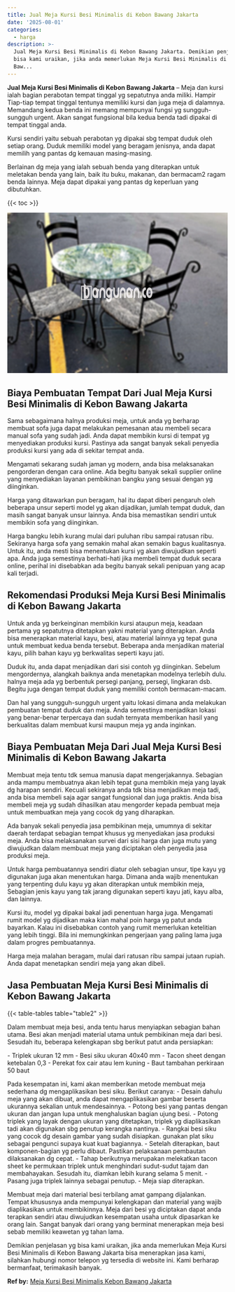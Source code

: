 ```yaml
---
title: Jual Meja Kursi Besi Minimalis di Kebon Bawang Jakarta
date: '2025-08-01'
categories:
  - harga
description: >-
  Jual Meja Kursi Besi Minimalis di Kebon Bawang Jakarta. Demikian penjelasan yg
  bisa kami uraikan, jika anda memerlukan Meja Kursi Besi Minimalis di Kebon
  Baw...
---
```


**Jual Meja Kursi Besi Minimalis di Kebon Bawang Jakarta** – Meja dan kursi ialah bagian perabotan tempat tinggal yg sepatutnya anda miliki. Hampir Tiap-tiap tempat tinggal tentunya memiliki kursi dan juga meja di dalamnya. Memandang kedua benda ini memang mempunyai fungsi yg sungguh-sungguh urgent. Akan sangat fungsional bila kedua benda tadi dipakai di tempat tinggal anda.

Kursi sendiri yaitu sebuah perabotan yg dipakai sbg tempat duduk oleh setiap orang. Duduk memiliki model yang beragam jenisnya, anda dapat memilih yang pantas dg kemauan masing-masing.

Berlainan dg meja yang ialah sebuah benda yang diterapkan untuk meletakan benda yang lain, baik itu buku, makanan, dan bermacam2 ragam benda lainnya. Meja dapat dipakai yang pantas dg keperluan yang dibutuhkan.

{{< toc >}}

![Jual Meja Kursi Besi Minimalis di Kebon Bawang Jakarta](/images/jual-meja-besi-murah29.png)

## Biaya Pembuatan Tempat Dari Jual Meja Kursi Besi Minimalis di Kebon Bawang Jakarta

Sama sebagaimana halnya produksi meja, untuk anda yg berharap membuat sofa juga dapat melakukan pemesanan atau membeli secara manual sofa yang sudah jadi. Anda dapat membikin kursi di tempat yg menyediakan produksi kursi. Pastinya ada sangat banyak sekali penyedia produksi kursi yang ada di sekitar tempat anda.

Mengamati sekarang sudah jaman yg modern, anda bisa melaksanakan pengorderan dengan cara online. Ada begitu banyak sekali supplier online yang menyediakan layanan pembikinan bangku yang sesuai dengan yg diinginkan.

Harga yang ditawarkan pun beragam, hal itu dapat diberi pengaruh oleh beberapa unsur seperti model yg akan dijadikan, jumlah tempat duduk, dan masih sangat banyak unsur lainnya. Anda bisa memastikan sendiri untuk membikin sofa yang diinginkan.

Harga bangku lebih kurang mulai dari puluhan ribu sampai ratusan ribu. Sekiranya harga sofa yang semakin mahal akan semakin bagus kualitasnya. Untuk itu, anda mesti bisa menentukan kursi yg akan diwujudkan seperti apa. Anda juga semestinya berhati-hati jika membeli tempat duduk secara online, perihal ini disebabkan ada begitu banyak sekali penipuan yang acap kali terjadi.

## Rekomendasi Produksi Meja Kursi Besi Minimalis di Kebon Bawang Jakarta

Untuk anda yg berkeinginan membikin kursi ataupun meja, keadaan pertama yg sepatutnya ditetapkan yakni material yang diterapkan. Anda bisa menerapkan material kayu, besi, atau material lainnya yg tepat guna untuk membuat kedua benda tersebut. Beberapa anda menjadikan material kayu, pilih bahan kayu yg berkwalitas seperti kayu jati.

Duduk itu, anda dapat menjadikan dari sisi contoh yg diinginkan. Sebelum mengordernya, alangkah baiknya anda menetapkan modelnya terlebih dulu. halnya meja ada yg berbentuk persegi panjang, persegi, lingkaran dsb. Begitu juga dengan tempat duduk yang memiliki contoh bermacam-macam.

Dan hal yang sungguh-sungguh urgent yaitu lokasi dimana anda melakukan pembuatan tempat duduk dan meja. Anda semestinya menjadikan lokasi yang benar-benar terpercaya dan sudah ternyata memberikan hasil yang berkualitas dalam membuat kursi maupun meja yg anda inginkan.

## Biaya Pembuatan Meja Dari Jual Meja Kursi Besi Minimalis di Kebon Bawang Jakarta

Membuat meja tentu tdk semua manusia dapat mengerjakannya. Sebagian anda mampu membuatnya akan lebih tepat guna membikin meja yang layak dg harapan sendiri. Kecuali sekiranya anda tdk bisa menjadikan meja tadi, anda bisa membeli saja agar sangat fungsional dan juga praktis. Anda bisa membeli meja yg sudah dihasilkan atau mengorder kepada pembuat meja untuk membuatkan meja yang cocok dg yang diharapkan.

Ada banyak sekali penyedia jasa pembikinan meja, umumnya di sekitar daerah terdapat sebagian tempat khusus yg menyediakan jasa produksi meja. Anda bisa melaksanakan survei dari sisi harga dan juga mutu yang diwujudkan dalam membuat meja yang diciptakan oleh penyedia jasa produksi meja.

Untuk harga pembuatannya sendiri diatur oleh sebagian unsur, tipe kayu yg digunakan juga akan menentukan harga. Dimana anda wajib menentukan yang terpenting dulu kayu yg akan diterapkan untuk membikin meja, Sebagian jenis kayu yang tak jarang digunakan seperti kayu jati, kayu alba, dan lainnya.

Kursi itu, model yg dipakai bakal jadi penentuan harga juga. Mengamati rumit model yg dijadikan maka kian mahal poin harga yg patut anda bayarkan. Kalau ini disebabkan contoh yang rumit memerlukan ketelitian yang lebih tinggi. Bila ini memungkinkan pengerjaan yang paling lama juga dalam progres pembuatannya.

Harga meja malahan beragam, mulai dari ratusan ribu sampai jutaan rupiah. Anda dapat menetapkan sendiri meja yang akan dibeli.

## Jasa Pembuatan Meja Kursi Besi Minimalis di Kebon Bawang Jakarta

{{< table-tables table="table2" >}}

Dalam membuat meja besi, anda tentu harus menyiapkan sebagian bahan utama. Besi akan menjadi material utama untuk pembikinan meja dari besi. Sesudah itu, beberapa kelengkapan sbg berikut patut anda persiapkan:

\- Triplek ukuran 12 mm - Besi siku ukuran 40x40 mm - Tacon sheet dengan ketebalan 0,3 - Perekat fox cair atau lem kuning - Baut tambahan perkiraan 50 baut

Pada kesempatan ini, kami akan memberikan metode membuat meja sederhana dg mengaplikasikan besi siku. Berikut caranya: - Desain dahulu meja yang akan dibuat, anda dapat mengaplikasikan gambar beserta ukurannya sekalian untuk mendesainnya. - Potong besi yang pantas dengan ukuran dan jangan lupa untuk menghaluskan bagian ujung besi. - Potong triplek yang layak dengan ukuran yang ditetapkan, triplek yg diaplikasikan tadi akan digunakan sbg penutup kerangka nantinya. - Rangkai besi siku yang cocok dg desain gambar yang sudah disiapkan. gunakan plat siku sebagai pengunci supaya kuat kuat bagiannya. - Setelah diterapkan, baut komponen-bagian yg perlu dibaut. Pastikan pelaksanaan pembautan dilaksanakan dg cepat. - Tahap berikutnya merupakan melekatkan tacon sheet ke permukaan triplek untuk menghindari sudut-sudut tajam dan membahayakan. Sesudah itu, diamkan lebih kurang selama 5 menit. - Pasang juga triplek lainnya sebagai penutup. - Meja siap diterapkan.

Membuat meja dari material besi terbilang amat gampang dijalankan. Tempat khususnya anda mempunyai kelengkapan dan material yang wajib diaplikasikan untuk membikinnya. Meja dari besi yg diciptakan dapat anda terapkan sendiri atau diwujudkan kesempatan usaha untuk dipasarkan ke orang lain. Sangat banyak dari orang yang berminat menerapkan meja besi sebab memiliki keawetan yg tahan lama.

Demikian penjelasan yg bisa kami uraikan, jika anda memerlukan Meja Kursi Besi Minimalis di Kebon Bawang Jakarta bisa menerapkan jasa kami, silahkan hubungi nomor telepon yg tersedia di website ini. Kami berharap bermanfaat, terimakasih banyak.

**Ref by:** [Meja Kursi Besi Minimalis Kebon Bawang Jakarta](https://id.wikipedia.org/wiki/Meja)
